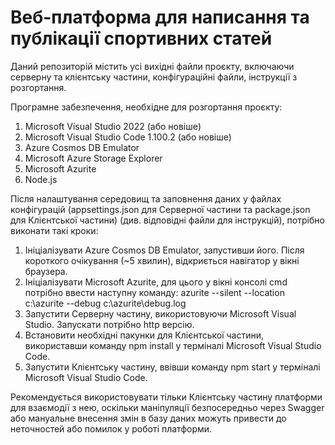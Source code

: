 # Веб-платформа для написання та публікації спортивних статей
Даний репозиторій містить усі вихідні файли проєкту, включаючи серверну та клієнтську частини, конфігураційні файли, інструкції з розгортання.

Програмне забезпечення, необхідне для розгортання проєкту:
1. Microsoft Visual Studio 2022 (або новіше)
2. Microsoft Visual Studio Code 1.100.2 (або новіше)
3. Azure Cosmos DB Emulator
4. Microsoft Azure Storage Explorer
5. Microsoft Azurite
6. Node.js

Після налаштування середовищ та заповнення даних у файлах конфігурацій (appsettings.json для Серверної частини та package.json для Клієнтської частини) (див. відповідні файли для інструкцій), потрібно виконати такі кроки:
1. Ініціалізувати Azure Cosmos DB Emulator, запустивши його. Після короткого очікування (~5 хвилин), відкриється навігатор у вікні браузера.
2. Ініціалізувати Microsoft Azurite, для цього у вікні консолі cmd потрібно ввести наступну команду: azurite --silent --location c:\azurite --debug c:\azurite\debug.log
3. Запустити Серверну частину, використовуючи Microsoft Visual Studio. Запускати потрібно http версію.
4. Встановити необхідні пакунки для Клієнтської частини, використавши команду npm install у терміналі Microsoft Visual Studio Code.
5. Запустити Клієнтську частину, ввівши команду npm start у терміналі Microsoft Visual Studio Code.

Рекомендується використовувати тільки Клієнтську частину платформи для взаємодії з нею, оскільки маніпуляції безпосередньо через Swagger або мануальне внесення змін в базу даних можуть привести до неточностей або помилок у роботі платформи.

